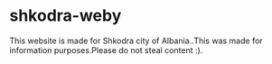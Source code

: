 # shkodra-weby
This website is made for Shkodra city of Albania..This was made for information purposes.Please do not steal content  :).
